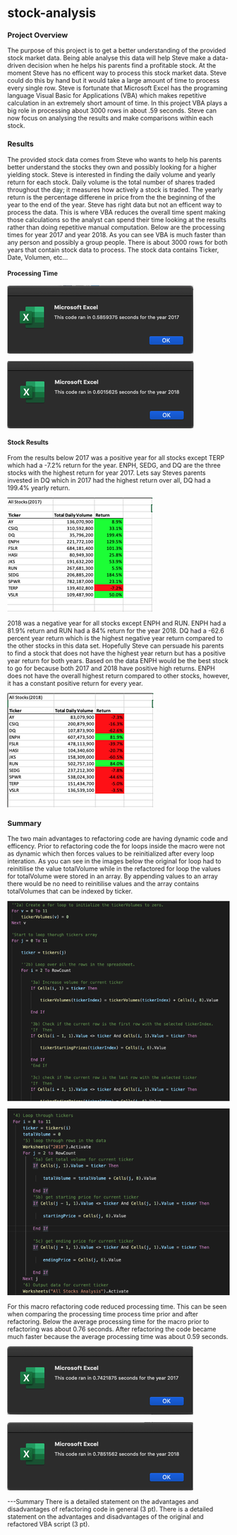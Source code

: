 # stock-analysis

### Project Overview
The purpose of this project is to get a better understanding of the provided stock market data. Being able analyse this data will help Steve make a data-driven decision when he helps his parents find a profitable stock. At the moment Steve has no efficent way to process this stock market data. Steve could do this by hand but it would take a large amount of time to process every single row. Steve is fortunate that Microsoft Excel has the programing language Visual Basic for Applications (VBA) which makes repetitive calculation in an extremely short amount of time. In this project VBA plays a big role in processing about 3000 rows in about .59 seconds. Steve can now focus on analysing the results and make comparisons within each stock.


### Results

The provided stock data comes from Steve who wants to help his parents better understand the stocks they own and possibly looking for a higher yielding stock. Steve is interested in finding the daily volume and yearly return for each stock. Daily volume is the total number of shares traded throughout the day; it measures how actively a stock is traded. The yearly return is the percentage differene in price from the the beginning of the year to the end of the year. Steve has right data but not an efficent way to process the data. This is where VBA reduces the overall time spent making those calculations so the analyst can spend their time looking at the results rather than doing repetitive manual computation. Below are the processing times for year 2017 and year 2018. As you can see VBA is much faster than any person and possibly a group people. There is about 3000 rows for both years that contain stock data to process. The stock data contains Ticker, Date, Volumen, etc...

#### Processing Time
![2017 Processing time](Resources/VBA_Challenge_2017.png)

![2018 Processing time](Resources/VBA_Challenge_2018.png)

#### Stock Results
From the results below 2017 was a positive year for all stocks except TERP which had a -7.2% return for the year. ENPH, SEDG, and DQ are the three stocks with the highest return for year 2017. Lets say Steves parents invested in DQ which in 2017 had the highest return over all, DQ had a 199.4% yearly return. 

![2017 Results](Resources/2017_Results.png)

2018 was a negative year for all stocks except ENPH and RUN. ENPH had a 81.9% return and RUN had a 84% return for the year 2018. DQ had a -62.6 percent year return which is the highest negative year return compared to the other stocks in this data set. Hopefully Steve can persuade his parents to find a stock that does not have the highest year return but has a positive year return for both years. Based on the data ENPH would be the best stock to go for because both 2017 and 2018 have positive high returns. ENPH does not have the overall highest return compared to other stocks, however, it has a constant positive return for every year. 

![2018 Results](Resources/2018_Results.png)

### Summary

The two main advantages to refactoring code are having dynamic code and efficency. Prior to refactoring code the for loops inside the macro were not as dynamic which then forces values to be reinitialized after every loop interation. As you can see in the images below the original for loop had to reinitilise the value totalVolume while in the refactored for loop the values for totalVolume were stored in an array. By appending values to an array there would be no need to reinitilise values and the array contains totalVolumes that can be indexed by ticker.

![for loop](Resources/forLoop.png)

![Refactored for loop](Resources/refactoredForLoop.png)

For this macro refactoring code reduced processing time. This can be seen when comparing the processing time process time prior and after refactoring. Below the average processing time for the macro prior to refactoring was about 0.76 seconds. After refactoring the code became much faster because the average processing time was about 0.59 seconds. 

![2017 Processing Time Original](Resources/2017_Original.png)

![2018 Processing Time Original](Resources/2018_Original.png)

---Summary
There is a detailed statement on the advantages and disadvantages of refactoring code in general (3 pt).
There is a detailed statement on the advantages and disadvantages of the original and refactored VBA script (3 pt).
